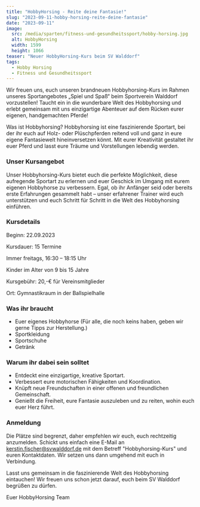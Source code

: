 ```yaml
---
title: "HobbyHorsing - Reite deine Fantasie!"
slug: "2023-09-11-hobby-horsing-reite-deine-fantasie"
date: "2023-09-11"
image:
  src: /media/sparten/fitness-und-gesundheitssport/hobby-horsing.jpg
  alt: HobbyHorsing
  width: 1599
  height: 1066
teaser: "Neuer HobbyHorsing-Kurs beim SV Walddorf"
tags:
  - Hobby Horsing
  - Fitness und Gesundheitssport
---
```

Wir freuen uns, euch unseren brandneuen Hobbyhorsing-Kurs im Rahmen unseres Sportangebotes „Spiel und Spaß“ beim Sportverein Walddorf vorzustellen! Taucht ein in die wunderbare Welt des Hobbyhorsing und erlebt gemeinsam mit uns einzigartige Abenteuer auf dem Rücken eurer eigenen, handgemachten Pferde!

Was ist Hobbyhorsing? Hobbyhorsing ist eine faszinierende Sportart, bei der ihr euch auf Holz- oder Plüschpferden reitend voll und ganz in eure eigene Fantasiewelt hineinversetzen könnt. Mit eurer Kreativität gestaltet ihr euer Pferd und lasst eure Träume und Vorstellungen lebendig werden.

### Unser Kursangebot

Unser Hobbyhorsing-Kurs bietet euch die perfekte Möglichkeit, diese aufregende Sportart zu erlernen und euer Geschick im Umgang mit eurem eigenen Hobbyhorse zu verbessern. Egal, ob ihr Anfänger seid oder bereits erste Erfahrungen gesammelt habt – unser erfahrener Trainer wird euch unterstützen und euch Schritt für Schritt in die Welt des Hobbyhorsing einführen.

### Kursdetails

Beginn: 22.09.2023

Kursdauer: 15 Termine

Immer freitags, 16:30 – 18:15 Uhr

Kinder im Alter von 9 bis 15 Jahre

Kursgebühr: 20,-€ für Vereinsmitglieder

Ort: Gymnastikraum in der Ballspielhalle

### Was ihr braucht

* Euer eigenes Hobbyhorse (Für alle, die noch keins haben, geben wir gerne Tipps zur Herstellung.)
* Sportkleidung
* Sportschuhe
* Getränk

### Warum ihr dabei sein solltet

* Entdeckt eine einzigartige, kreative Sportart.
* Verbessert eure motorischen Fähigkeiten und Koordination.
* Knüpft neue Freundschaften in einer offenen und freundlichen Gemeinschaft.
* Genießt die Freiheit, eure Fantasie auszuleben und zu reiten, wohin euch euer Herz führt.

### Anmeldung

Die Plätze sind begrenzt, daher empfehlen wir euch, euch rechtzeitig anzumelden. Schickt uns einfach eine E-Mail an kerstin.fischer@svwalddorf.de mit dem Betreff "Hobbyhorsing-Kurs" und euren Kontaktdaten. Wir setzen uns dann umgehend mit euch in Verbindung.

Lasst uns gemeinsam in die faszinierende Welt des Hobbyhorsing eintauchen! Wir freuen uns schon jetzt darauf, euch beim SV Walddorf begrüßen zu dürfen.

Euer HobbyHorsing Team
